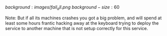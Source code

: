 $background:images/fail_all.png$
$background-size:60%$

Note:
But if all its machines crashes you got a big problem, and
will spend at least some hours frantic hacking away at the keyboard
trying to deploy the service to another machine that is not setup
correctly for this service.
